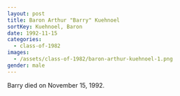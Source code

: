 ```yaml
---
layout: post
title: Baron Arthur "Barry" Kuehnoel
sortKey: Kuehnoel, Baron
date: 1992-11-15
categories:
  - class-of-1982
images:
  - /assets/class-of-1982/baron-arthur-kuehnoel-1.png
gender: male
---
```

Barry died on November 15, 1992.
